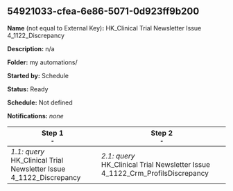 ## 54921033-cfea-6e86-5071-0d923ff9b200

**Name** (not equal to External Key)**:** HK_Clinical Trial Newsletter Issue 4_1122_Discrepancy

**Description:** n/a

**Folder:** my automations/

**Started by:** Schedule

**Status:** Ready

**Schedule:** Not defined

**Notifications:** _none_


| Step 1<br>_<small>-</small>_ | Step 2<br>_<small>-</small>_ |
| --- | --- |
| _1.1: query_<br>HK_Clinical Trial Newsletter Issue 4_1122_Discrepancy | _2.1: query_<br>HK_Clinical Trial Newsletter Issue 4_1122_Crm_ProfilsDiscrepancy |
